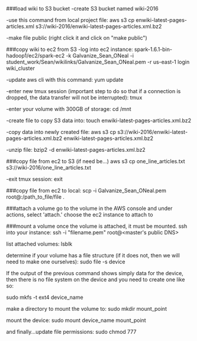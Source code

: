 ###load wiki to S3 bucket
-create S3 bucket named wiki-2016

-use this command from local project file:
aws s3 cp enwiki-latest-pages-articles.xml s3://wiki-2016/enwiki-latest-pages-articles.xml.bz2

-make file public (right click it and click on "make public")

###copy wiki to ec2 from S3
-log into ec2 instance:
spark-1.6.1-bin-hadoop1/ec2/spark-ec2 -k Galvanize_Sean_ONeal -i student_work/Sean/wikilinks/Galvanize_Sean_ONeal.pem -r us-east-1 login wiki_cluster

-update aws cli with this command:
yum update

-enter new tmux session (important step to do so that if a connection is dropped, the data transfer will not be interrupted):
tmux

-enter your volume with 300GB of storage:
cd /mnt

-create file to copy S3 data into:
touch enwiki-latest-pages-articles.xml.bz2

-copy data into newly created file:
aws s3 cp s3://wiki-2016/enwiki-latest-pages-articles.xml.bz2 enwiki-latest-pages-articles.xml.bz2

-unzip file:
bzip2 -d enwiki-latest-pages-articles.xml.bz2

###copy file from ec2 to S3 (if need be...)
aws s3 cp one_line_articles.txt s3://wiki-2016/one_line_articles.txt

-exit tmux session:
exit

###copy file from ec2 to local:
scp -i Galvanize_Sean_ONeal.pem root@<mastersDNS>:/path_to_file/file .

###attach a volume
go to the volume in the AWS console and under actions, select 'attach.' choose the ec2 instance to attach to


###mount a volume
once the volume is attached, it must be mounted. ssh into your instance:
ssh -i "filename.pem" root@<master's public DNS>

list attached volumes:
lsblk

determine if your volume has a file structure (if it does not, then we will need to make one ourselves):
sudo file -s device

If the output of the previous command shows simply data for the device, then there is no file system on the device and you need to create one like so:

sudo mkfs -t ext4 device_name

make a directory to mount the volume to:
sudo mkdir mount_point

mount the device:
sudo mount device_name mount_point

and finally...update file permissions:
sudo chmod 777
